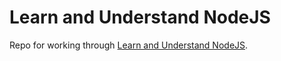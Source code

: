 # Learn and Understand NodeJS

Repo for working through [Learn and Understand NodeJS](https://www.udemy.com/understand-nodejs/).
